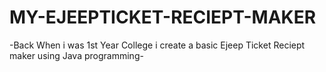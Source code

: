 # MY-EJEEPTICKET-RECIEPT-MAKER
-Back When i was 1st Year College i create a basic Ejeep Ticket Reciept maker using Java programming-
